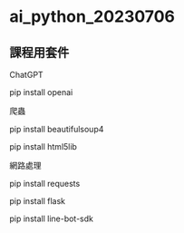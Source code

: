 # ai_python_20230706


## 課程用套件

ChatGPT

pip  install openai

爬蟲

pip  install beautifulsoup4

pip  install html5lib

網路處理

pip  install requests


pip install flask 

pip install line-bot-sdk
